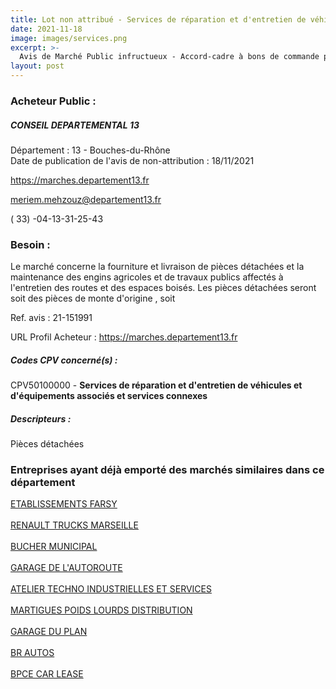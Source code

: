 ```yaml
---
title: Lot non attribué - Services de réparation et d'entretien de véhicules et d'équipements associés et services connexes
date: 2021-11-18
image: images/services.png
excerpt: >-
  Avis de Marché Public infructueux - Accord-cadre à bons de commande pour la fourniture de pièces détachées et prestations de maintenance pour engins agricoles et de travaux publics (2 lots)
layout: post
---
```


### Acheteur Public :
##### CONSEIL DEPARTEMENTAL 13
Département : 13 - Bouches-du-Rhône<br/>
Date de publication de l'avis de non-attribution : 18/11/2021


https://marches.departement13.fr

meriem.mehzouz@departement13.fr

( 33) -04-13-31-25-43
### Besoin :

Le marché concerne la fourniture et livraison de pièces détachées et la maintenance des engins agricoles et de travaux publics affectés à l'entretien des routes et des espaces boisés. Les pièces détachées seront soit des pièces de monte d'origine , soit

Ref. avis : 21-151991

URL Profil Acheteur : https://marches.departement13.fr

##### Codes CPV concerné(s) :
CPV50100000 - **Services de réparation et d'entretien de véhicules et d'équipements associés et services connexes** <br/>

##### Descripteurs :
Pièces détachées <br/>

### Entreprises ayant déjà emporté des marchés similaires dans ce département
<a href="/entreprise-543/siren-065804569">ETABLISSEMENTS FARSY</a><br/><br/>
<a href="/entreprise-544/siren-302472501">RENAULT TRUCKS MARSEILLE</a><br/><br/>
<a href="/entreprise-545/siren-312378870">BUCHER MUNICIPAL</a><br/><br/>
<a href="/entreprise-548/siren-334247277">GARAGE DE L'AUTOROUTE</a><br/><br/>
<a href="/entreprise-556/siren-409186178">ATELIER TECHNO INDUSTRIELLES ET SERVICES</a><br/><br/>
<a href="/entreprise-557/siren-411374879">MARTIGUES POIDS LOURDS DISTRIBUTION</a><br/><br/>
<a href="/entreprise-566/siren-493226179">GARAGE DU PLAN</a><br/><br/>
<a href="/entreprise-568/siren-508642352">BR AUTOS</a><br/><br/>
<a href="/entreprise-582/siren-977150309">BPCE CAR LEASE</a><br/><br/>
